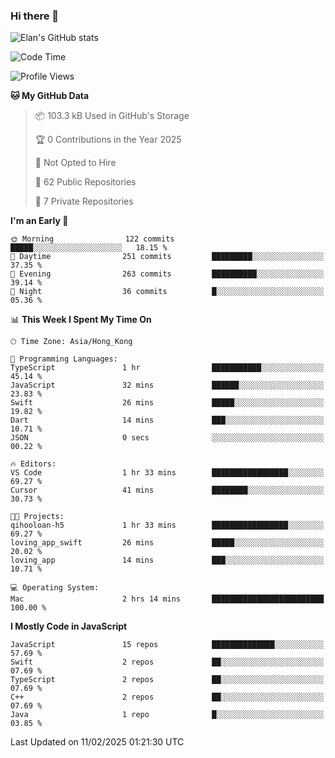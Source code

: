 ### Hi there 👋

![Elan's GitHub stats](https://github-readme-stats.vercel.app/api?username=elaninhust&rank_icon=github)

<!--START_SECTION:waka-->
![Code Time](http://img.shields.io/badge/Code%20Time-578%20hrs%2041%20mins-blue)

![Profile Views](http://img.shields.io/badge/Profile%20Views-0-blue)

**🐱 My GitHub Data** 

> 📦 103.3 kB Used in GitHub's Storage 
 > 
> 🏆 0 Contributions in the Year 2025
 > 
> 🚫 Not Opted to Hire
 > 
> 📜 62 Public Repositories 
 > 
> 🔑 7 Private Repositories 
 > 
**I'm an Early 🐤** 

```text
🌞 Morning                122 commits         █████░░░░░░░░░░░░░░░░░░░░   18.15 % 
🌆 Daytime                251 commits         █████████░░░░░░░░░░░░░░░░   37.35 % 
🌃 Evening                263 commits         ██████████░░░░░░░░░░░░░░░   39.14 % 
🌙 Night                  36 commits          █░░░░░░░░░░░░░░░░░░░░░░░░   05.36 % 
```


📊 **This Week I Spent My Time On** 

```text
🕑︎ Time Zone: Asia/Hong_Kong

💬 Programming Languages: 
TypeScript               1 hr                ███████████░░░░░░░░░░░░░░   45.14 % 
JavaScript               32 mins             ██████░░░░░░░░░░░░░░░░░░░   23.83 % 
Swift                    26 mins             █████░░░░░░░░░░░░░░░░░░░░   19.82 % 
Dart                     14 mins             ███░░░░░░░░░░░░░░░░░░░░░░   10.71 % 
JSON                     0 secs              ░░░░░░░░░░░░░░░░░░░░░░░░░   00.22 % 

🔥 Editors: 
VS Code                  1 hr 33 mins        █████████████████░░░░░░░░   69.27 % 
Cursor                   41 mins             ████████░░░░░░░░░░░░░░░░░   30.73 % 

🐱‍💻 Projects: 
qihooloan-h5             1 hr 33 mins        █████████████████░░░░░░░░   69.27 % 
loving_app_swift         26 mins             █████░░░░░░░░░░░░░░░░░░░░   20.02 % 
loving_app               14 mins             ███░░░░░░░░░░░░░░░░░░░░░░   10.71 % 

💻 Operating System: 
Mac                      2 hrs 14 mins       █████████████████████████   100.00 % 
```

**I Mostly Code in JavaScript** 

```text
JavaScript               15 repos            ██████████████░░░░░░░░░░░   57.69 % 
Swift                    2 repos             ██░░░░░░░░░░░░░░░░░░░░░░░   07.69 % 
TypeScript               2 repos             ██░░░░░░░░░░░░░░░░░░░░░░░   07.69 % 
C++                      2 repos             ██░░░░░░░░░░░░░░░░░░░░░░░   07.69 % 
Java                     1 repo              █░░░░░░░░░░░░░░░░░░░░░░░░   03.85 % 
```




 Last Updated on 11/02/2025 01:21:30 UTC
<!--END_SECTION:waka-->
